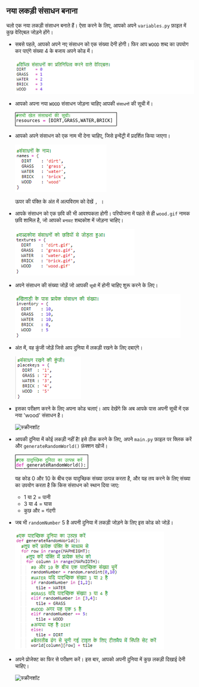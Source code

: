 ## नया लकड़ी संसाधन बनाना

चलो एक नया लकड़ी संसाधन बनाते हैं। ऐसा करने के लिए, आपको अपने ` variables.py ` फ़ाइल में कुछ वेरिएबल जोड़ने होंगे।

+ सबसे पहले, आपको अपने नए संसाधन को एक संख्या देनी होगी। फिर आप ` WOOD ` शब्द का उपयोग कर पाएंगे संख्या 4 के बजाय अपने कोड में।
    
    ![स्क्रीनशॉट](images/craft-wood-const.png)

+ आपको अपना नया `WOOD` संसाधन जोड़ना चाहिए आपकी `संसाधनों` की सूची में।
    
    ![स्क्रीनशॉट](images/craft-wood-resources.png)

+ आपको अपने संसाधन को एक नाम भी देना चाहिए, जिसे इन्वेंट्री में प्रदर्शित किया जाएगा।
    
    ![स्क्रीनशॉट](images/craft-wood-name.png)
    
    ऊपर की पंक्ति के अंत में अल्पविराम को देखें `, `।

+ आपके संसाधन को एक छवि की भी आवश्यकता होगी। परियोजना में पहले से ही `wood.gif` नामक छवि शामिल है, जो आपको `बनावट` शब्दकोश में जोड़ना चाहिए।
    
    ![स्क्रीनशॉट](images/craft-wood-texture.png)

+ अपने संसाधन की संख्या जोड़ें जो आपकी `सूची` में होनी चाहिए शुरू करने के लिए।
    
    ![स्क्रीनशॉट](images/craft-wood-inventory.png)

+ अंत में, वह कुंजी जोड़ें जिसे आप दुनिया में लकड़ी रखने के लिए दबाएंगे।
    
    ![स्क्रीनशॉट](images/craft-wood-placekey.png)

+ इसका परीक्षण करने के लिए अपना कोड चलाएं। आप देखेंगे कि अब आपके पास अपनी सूची में एक नया 'wood' संसाधन है।
    
    ![स्क्रीनशॉट](images/craft-wood-test.png)

+ आपकी दुनिया में कोई लकड़ी नहीं है! इसे ठीक करने के लिए, अपने `main.py` फ़ाइल पर क्लिक करें और `generateRandomWorld()` फ़ंक्शन खोजें।
    
    ![स्क्रीनशॉट](images/craft-wood-random1.png)
    
    यह कोड 0 और 10 के बीच एक यादृच्छिक संख्या उत्पन्न करता है, और यह तय करने के लिए संख्या का उपयोग करता है कि किस संसाधन को स्थान दिया जाए:
    
    + 1 या 2 = पानी
    + 3 या 4 = घास
    + कुछ और = गंदगी

+ जब भी `randomNumber` 5 है अपनी दुनिया में लकड़ी जोड़ने के लिए इस कोड को जोड़ें।
    
    ![स्क्रीनशॉट](images/craft-wood-random2.png)

+ अपने प्रोजेक्ट का फिर से परीक्षण करें। इस बार, आपको अपनी दुनिया में कुछ लकड़ी दिखाई देनी चाहिए।
    
    ![स्क्रीनशॉट](images/craft-wood-test2.png)